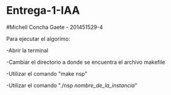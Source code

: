 # Entrega-1-IAA
#Michell Concha Gaete - 201451529-4

Para ejecutar el algorimo:

-Abrir la terminal

-Cambiar el directorio a donde se encuentra el archivo makefile

-Utilizar el comando "make nsp"

-Utilizar el comando "./nsp _nombre_de_la_instancia_"

